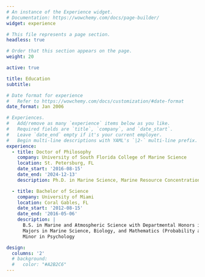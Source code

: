 ```yaml
---
# An instance of the Experience widget.
# Documentation: https://wowchemy.com/docs/page-builder/
widget: experience

# This file represents a page section.
headless: true

# Order that this section appears on the page.
weight: 20

active: true

title: Education
subtitle:

# Date format for experience
#   Refer to https://wowchemy.com/docs/customization/#date-format
date_format: Jan 2006

# Experiences.
#   Add/remove as many `experience` items below as you like.
#   Required fields are `title`, `company`, and `date_start`.
#   Leave `date_end` empty if it's your current employer.
#   Begin multi-line descriptions with YAML's `|2-` multi-line prefix.
experience:
  - title: Doctor of Philosophy
    company: University of South Florida College of Marine Science
    location: St. Petersburg, FL
    date_start: '2016-08-15'
    date_end: '2024-12-13'
    description: Ph.D. in Marine Science, Marine Resource Concentration

  - title: Bachelor of Science
    company: University of Miami
    location: Coral Gables, FL
    date_start: '2012-08-15'
    date_end: '2016-05-06'
    description: |
      B.S. in Marine and Atmospheric Science with Departmental Honors in Marine Science  
      Majors in Marine Science, Biology, and Mathematics (Probability and Statistics Concentration)  
      Minor in Psychology

design:
  columns: '2'
  # background: 
  #   color: "#A2B2C6"
---
```

